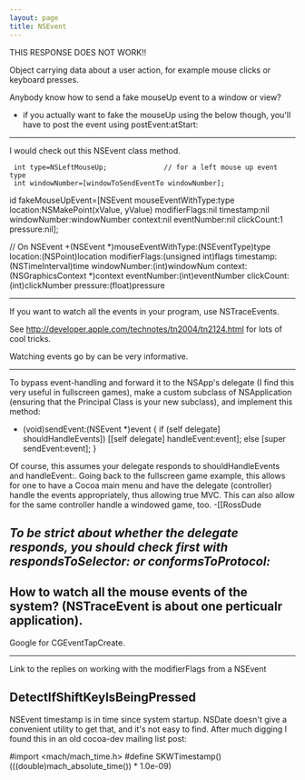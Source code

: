```yaml
---
layout: page
title: NSEvent
---
```


THIS RESPONSE DOES NOT WORK!!

Object carrying data about a user action, for example mouse clicks or keyboard presses.

Anybody know how to send a fake mouseUp event to a window or view?
- if you actually want to fake the mouseUp using the below though, you'll have to post the event using postEvent:atStart:

----

I would check out this NSEvent class method. 

 
     int type=NSLeftMouseUp;              // for a left mouse up event type
     int windowNumber=[windowToSendEventTo windowNumber];
 
 id fakeMouseUpEvent=[NSEvent mouseEventWithType:type
         location:NSMakePoint(xValue, yValue)
         modifierFlags:nil 
         timestamp:nil
         windowNumber:windowNumber 
         context:nil
         eventNumber:nil 
         clickCount:1 
         pressure:nil];
 
 // On NSEvent
 +(NSEvent *)mouseEventWithType:(NSEventType)type 
         location:(NSPoint)location 
         modifierFlags:(unsigned int)flags 
         timestamp:(NSTimeInterval)time
         windowNumber:(int)windowNum 
         context:(NSGraphicsContext *)context 
         eventNumber:(int)eventNumber 
         clickCount:(int)clickNumber 
         pressure:(float)pressure 
 
----
If you want to watch all the events in your program,  use NSTraceEvents.

See http://developer.apple.com/technotes/tn2004/tn2124.html for lots of cool tricks.

Watching events go by can be very informative.

----

To bypass event-handling and forward it to the NSApp's delegate (I find this very useful in fullscreen games), make a custom subclass of NSApplication (ensuring that the Principal Class is your new subclass), and implement this method:

 - (void)sendEvent:(NSEvent *)event
 {
     if (self delegate] shouldHandleEvents])
         [[self delegate] handleEvent:event];
     else
         [super sendEvent:event];
 }

Of course, this assumes your delegate responds to shouldHandleEvents and handleEvent:.  Going back to the fullscreen game example, this allows for one to have a Cocoa main menu and have the delegate (controller) handle the events appropriately, thus allowing true MVC.  This can also allow for the same controller handle a windowed game, too. -[[RossDude

*To be strict about whether the delegate responds, you should check first with     respondsToSelector: or     conformsToProtocol:*
----
How to watch all the mouse events of the system? (NSTraceEvent is about one perticualr application).
----
Google for CGEventTapCreate.

----
Link to the replies on working with the modifierFlags from a NSEvent

DetectIfShiftKeyIsBeingPressed
----
NSEvent timestamp is in time since system startup. NSDate doesn't give a convenient utility to get that, and it's not easy to find.
After much digging I found this in an old cocoa-dev mailing list post:

 #import <mach/mach_time.h>
 #define SKWTimestamp() (((double)mach_absolute_time()) * 1.0e-09)

